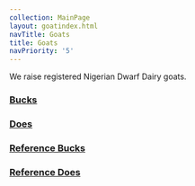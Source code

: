 ```yaml
---
collection: MainPage
layout: goatindex.html
navTitle: Goats
title: Goats
navPriority: '5'
---
```


We raise registered Nigerian Dwarf Dairy goats.


### [Bucks](/Goats/bucks.html)

### [Does](/Goats/does.html)

### [Reference Bucks](/Goats/reference-bucks.html)

### [Reference Does](/Goats/reference-does.html)

